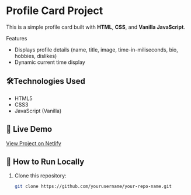 # Profile Card Project

This is a simple profile card built with **HTML**, **CSS**, and **Vanilla JavaScript**.

Features
- Displays profile details (name, title, image, time-in-miliseconds, bio, hobbies, dislikes) 
- Dynamic current time display

## 🛠️Technologies Used
- HTML5
- CSS3
- JavaScript (Vanilla)

## 🚀 Live Demo
[View Project on Netlify](https://your-netlify-link-here.com)

## 🧭 How to Run Locally
1. Clone this repository:
   ```bash
   git clone https://github.com/yourusername/your-repo-name.git
